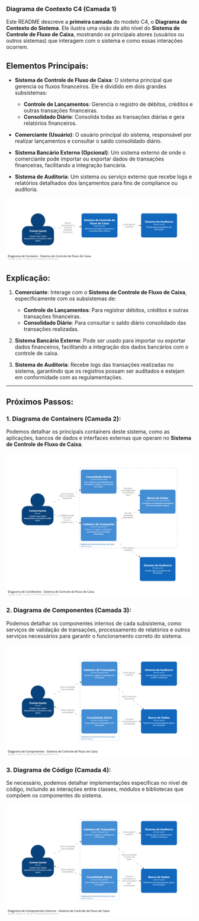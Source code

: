 ### Diagrama de Contexto C4 (Camada 1)

Este README descreve a **primeira camada** do modelo C4, o **Diagrama de Contexto do Sistema**. Ele ilustra uma visão de alto nível do **Sistema de Controle de Fluxo de Caixa**, mostrando os principais atores (usuários ou outros sistemas) que interagem com o sistema e como essas interações ocorrem.

## Elementos Principais:

- **Sistema de Controle de Fluxo de Caixa**: O sistema principal que gerencia os fluxos financeiros. Ele é dividido em dois grandes subsistemas:
  - **Controle de Lançamentos**: Gerencia o registro de débitos, créditos e outras transações financeiras.
  - **Consolidado Diário**: Consolida todas as transações diárias e gera relatórios financeiros.

- **Comerciante (Usuário)**: O usuário principal do sistema, responsável por realizar lançamentos e consultar o saldo consolidado diário.

- **Sistema Bancário Externo (Opcional)**: Um sistema externo de onde o comerciante pode importar ou exportar dados de transações financeiras, facilitando a integração bancária.

- **Sistema de Auditoria**: Um sistema ou serviço externo que recebe logs e relatórios detalhados dos lançamentos para fins de compliance ou auditoria.

![alt text](C1/structurizr-SystemContext-001.png)

## Explicação:

1. **Comerciante**: Interage com o **Sistema de Controle de Fluxo de Caixa**, especificamente com os subsistemas de:
   - **Controle de Lançamentos**: Para registrar débitos, créditos e outras transações financeiras.
   - **Consolidado Diário**: Para consultar o saldo diário consolidado das transações realizadas.

2. **Sistema Bancário Externo**: Pode ser usado para importar ou exportar dados financeiros, facilitando a integração dos dados bancários com o controle de caixa.

3. **Sistema de Auditoria**: Recebe logs das transações realizadas no sistema, garantindo que os registros possam ser auditados e estejam em conformidade com as regulamentações.

---

## Próximos Passos:

### 1. **Diagrama de Containers (Camada 2)**:
  Podemos detalhar os principais containers deste sistema, como as aplicações, bancos de dados e interfaces externas que operam no **Sistema de Controle de Fluxo de Caixa**.

  ![alt text](C1/structurizr-Container-001.png)

### 2. **Diagrama de Componentes (Camada 3)**:
  Podemos detalhar os componentes internos de cada subsistema, como serviços de validação de transações, processamento de relatórios e outros serviços necessários para garantir o funcionamento correto do sistema.

  ![alt text](C1/structurizr-Components-001.png)

### 3. **Diagrama de Código (Camada 4)**:
  Se necessário, podemos detalhar implementações específicas no nível de código, incluindo as interações entre classes, módulos e bibliotecas que compõem os componentes do sistema.

  ![alt text](C1/structurizr-Components-Interns-001.png)
